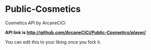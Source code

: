 # Public-Cosmetics
Cosmetics API by ArcaneCiCi

**API link is http://github.com/ArcaneCiCi/Public-Cosmetics/player/**

You can edit this to your liking once you fork it.
